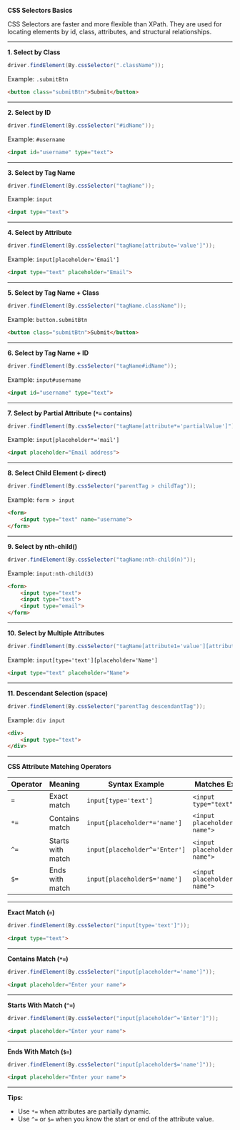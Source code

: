 **CSS Selectors Basics**

CSS Selectors are faster and more flexible than XPath. They are used for locating elements by id, class, attributes, and structural relationships.

---

**1. Select by Class**
```java
driver.findElement(By.cssSelector(".className"));
```
Example: `.submitBtn`
```html
<button class="submitBtn">Submit</button>
```

---

**2. Select by ID**
```java
driver.findElement(By.cssSelector("#idName"));
```
Example: `#username`
```html
<input id="username" type="text">
```

---

**3. Select by Tag Name**
```java
driver.findElement(By.cssSelector("tagName"));
```
Example: `input`
```html
<input type="text">
```

---

**4. Select by Attribute**
```java
driver.findElement(By.cssSelector("tagName[attribute='value']"));
```
Example: `input[placeholder='Email']`
```html
<input type="text" placeholder="Email">
```

---

**5. Select by Tag Name + Class**
```java
driver.findElement(By.cssSelector("tagName.className"));
```
Example: `button.submitBtn`
```html
<button class="submitBtn">Submit</button>
```

---

**6. Select by Tag Name + ID**
```java
driver.findElement(By.cssSelector("tagName#idName"));
```
Example: `input#username`
```html
<input id="username" type="text">
```

---

**7. Select by Partial Attribute (`*=` contains)**
```java
driver.findElement(By.cssSelector("tagName[attribute*='partialValue']"));
```
Example: `input[placeholder*='mail']`
```html
<input placeholder="Email address">
```

---

**8. Select Child Element (`>` direct)**
```java
driver.findElement(By.cssSelector("parentTag > childTag"));
```
Example: `form > input`
```html
<form>
    <input type="text" name="username">
</form>
```

---

**9. Select by nth-child()**
```java
driver.findElement(By.cssSelector("tagName:nth-child(n)"));
```
Example: `input:nth-child(3)`
```html
<form>
    <input type="text">
    <input type="text">
    <input type="email">
</form>
```

---

**10. Select by Multiple Attributes**
```java
driver.findElement(By.cssSelector("tagName[attribute1='value'][attribute2='value']"));
```
Example: `input[type='text'][placeholder='Name']`
```html
<input type="text" placeholder="Name">
```

---

**11. Descendant Selection (space)**
```java
driver.findElement(By.cssSelector("parentTag descendantTag"));
```
Example: `div input`
```html
<div>
    <input type="text">
</div>
```

---

**CSS Attribute Matching Operators**

| Operator | Meaning            | Syntax Example                   | Matches Example                              |
|----------|--------------------|----------------------------------|----------------------------------------------|
| `=`      | Exact match        | `input[type='text']`             | `<input type="text">`                        |
| `*=`     | Contains match     | `input[placeholder*='name']`     | `<input placeholder="Enter name">`          |
| `^=`     | Starts with match  | `input[placeholder^='Enter']`    | `<input placeholder="Enter name">`          |
| `$=`     | Ends with match    | `input[placeholder$='name']`     | `<input placeholder="Enter name">`          |

---

**Exact Match (`=`)**
```java
driver.findElement(By.cssSelector("input[type='text']"));
```
```html
<input type="text">
```

---

**Contains Match (`*=`)**
```java
driver.findElement(By.cssSelector("input[placeholder*='name']"));
```
```html
<input placeholder="Enter your name">
```

---

**Starts With Match (`^=`)**
```java
driver.findElement(By.cssSelector("input[placeholder^='Enter']"));
```
```html
<input placeholder="Enter your name">
```

---

**Ends With Match (`$=`)**
```java
driver.findElement(By.cssSelector("input[placeholder$='name']"));
```
```html
<input placeholder="Enter your name">
```

---

**Tips:**
- Use `*=` when attributes are partially dynamic.
- Use `^=` or `$=` when you know the start or end of the attribute value.

